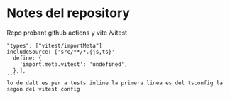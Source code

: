 # Notes del repository

Repo probant github actions y vite /vitest

````
"types": ["vitest/importMeta"]
includeSource: ['src/**/*.{js,ts}'
  define: {
    'import.meta.vitest': 'undefined',
  },],
```
lo de dalt es per a tests inline la primera linea es del tsconfig la segon del vitest config
````
